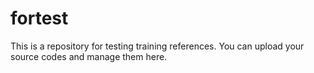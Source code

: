# fortest
This is a repository for testing training references. You can upload your source codes and manage them here.
